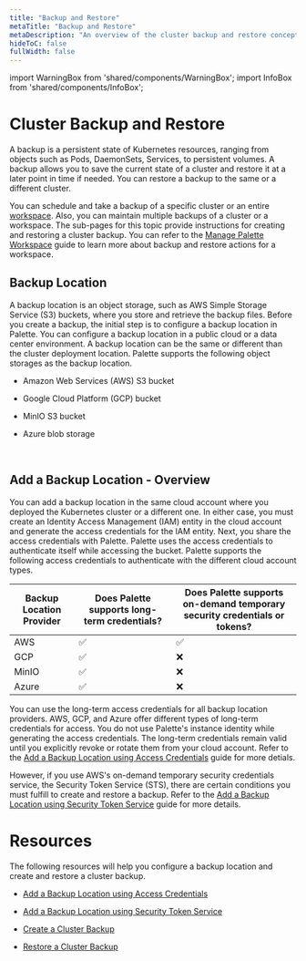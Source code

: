 ```yaml
---
title: "Backup and Restore"
metaTitle: "Backup and Restore"
metaDescription: "An overview of the cluster backup and restore concepts."
hideToC: false
fullWidth: false
---
```



import WarningBox from 'shared/components/WarningBox';
import InfoBox from 'shared/components/InfoBox';


# Cluster Backup and Restore

A backup is a persistent state of Kubernetes resources, ranging from objects such as Pods, DaemonSets, Services, to persistent volumes. A backup allows you to save the current state of a cluster and restore it at a later point in time if needed. You can restore a backup to the same or a different cluster. 


You can schedule and take a backup of a specific cluster or an entire [workspace](/workspace). Also, you can maintain multiple backups of a cluster or a workspace. The sub-pages for this topic provide instructions for creating and restoring a cluster backup. You can refer to the [Manage Palette Workspace](/workspace/workload-features#managepaletteworkspace) guide to learn more about backup and restore actions for a workspace. 
<br />

## Backup Location

A backup location is an object storage, such as AWS Simple Storage Service (S3) buckets, where you store and retrieve the backup files. Before you create a backup, the initial step is to configure a backup location in Palette. You can configure a backup location in a public cloud or a data center environment. A backup location can be the same or different than the cluster deployment location. Palette supports the following object storages as the backup location.

- Amazon Web Services (AWS) S3 bucket

- Google Cloud Platform (GCP) bucket

- MinIO S3 bucket

- Azure blob storage
<br />

## Add a Backup Location - Overview

You can add a backup location in the same cloud account where you deployed the Kubernetes cluster or a different one. In either case, you must create an Identity Access Management (IAM) entity in the cloud account and generate the access credentials for the IAM entity. 
Next, you share the access credentials with Palette. 
Palette uses the access credentials to authenticate itself while accessing the bucket. 
Palette supports the following access credentials to authenticate with the different cloud account types.
<br />

|**Backup Location Provider**|**Does Palette supports long-term credentials?**|**Does Palette supports on-demand temporary security credentials or tokens?**|
|---|---|---|
|AWS|✅|✅|
|GCP|✅|❌|
|MinIO|✅|❌|
|Azure|✅|❌|


You can use the long-term access credentials for all backup location providers. AWS, GCP, and Azure offer different types of long-term credentials for access. You do not use Palette's instance identity while generating the access credentials. The long-term credentials remain valid until you explicitly revoke or rotate them from your cloud account. Refer to the [Add a Backup Location using Access Credentials](/clusters/cluster-management/backup-restore/add-backup-location) guide for more detials. 


However, if you use AWS's on-demand temporary security credentials service, the Security Token Service (STS), there are certain conditions you must fulfill to create and restore a backup. Refer to the [Add a Backup Location using Security Token Service](/clusters/cluster-management/backup-restore/add-backup-location-sts) guide for more details. 
<br />


# Resources
The following resources will help you configure a backup location and create and restore a cluster backup.
<br />

- [Add a Backup Location using Access Credentials](/clusters/cluster-management/backup-restore/add-backup-location)


- [Add a Backup Location using Security Token Service](/clusters/cluster-management/backup-restore/add-backup-location-sts)


- [Create a Cluster Backup](/clusters/cluster-management/backup-restore/create-backup)


- [Restore a Cluster Backup](/clusters/cluster-management/backup-restore/restore-backup)